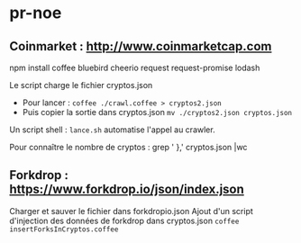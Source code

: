 # pr-noe
## Coinmarket : http://www.coinmarketcap.com
npm install coffee bluebird cheerio request request-promise lodash

Le script charge le fichier cryptos.json

- Pour lancer :
  `coffee ./crawl.coffee > cryptos2.json`
- Puis copier la sortie dans cryptos.json
  `mv ./cryptos2.json cryptos.json`


Un script shell : `lance.sh` automatise l'appel au crawler.

Pour connaître le nombre de cryptos : grep '  },' cryptos.json |wc


## Forkdrop : https://www.forkdrop.io/json/index.json
Charger et sauver le fichier dans forkdropio.json
Ajout d'un script d'injection des données de forkdrop dans cryptos.json
`coffee insertForksInCryptos.coffee`
